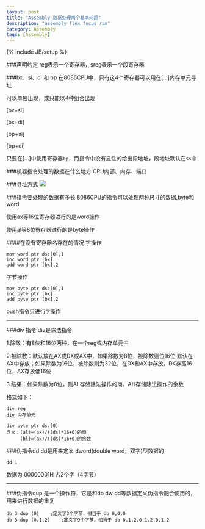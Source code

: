 ```yaml
---
layout: post
title: "Assembly 数据处理两个基本问题"
description: "assembly flex focus ram"
category: Assembly
tags: [Assembly]
---
```

{% include JB/setup %}

###声明约定
reg表示一个寄存器，sreg表示一个段寄存器

###bx、si、di 和 bp
在8086CPU中，只有这4个寄存器可以用在[...]内存单元寻址

可以单独出现，或只能以4种组合出现

[bx+si]

[bx+di]

[bp+si]

[bp+di]

只要在[...]中使用寄存器`bp`，而指令中没有显性的给出段地址，段地址默认在`ss`中

###机器指令处理的数据在什么地方
CPU内部、内存、端口

###寻址方式
![](/blog/public/image/addressing.png)

###指令要处理的数据有多长
8086CPU的指令可以处理两种尺寸的数据,byte和word

使用ax等16位寄存器进行的是word操作

使用al等8位寄存器进行的是byte操作

####在没有寄存器名存在的情况
字操作

```
mov word ptr ds:[0],1
inc word ptr [bx]
add word ptr [bx],2
```
字节操作

```
mov byte ptr ds:[0],1
inc byte ptr [bx]
add byte ptr [bx],2
```

push指令只进行`字`操作

---
###div 指令
div是除法指令

1.除数：有8位和16位两种，在一个reg或内存单元中

2.被除数：默认放在AX或DX或AX中，如果除数为8位，被除数则位16位
默认在AX中存放；如果除数为16位，被除数则为32位，在DX和AX中存放，DX存高16位，AX存放低16位

3.结果：如果除数为8位，则AL存储除法操作的商，AH存储除法操作的余数

格式如下：

```
div reg
div 内存单元

div byte ptr ds:[0]
含义：(al)=(ax)/((ds)*16+0)的商
	 (hl)=(ax)/((ds)*16+0)的余数
```

###伪指令dd
dd是用来定义 dword(double word，双字)型数据的

`dd 1`

数据为 00000001H 占2个字（4字节）

---
###伪指令dup
是一个操作符，它是和db dw dd等数据定义伪指令配合使用的，用来进行数据的重复

```
db 3 dup (0)	;定义了3个字节，相当于 db 0,0,0
db 3 dup (0,1,2)	;定义了9个字节，相当于 db 0,1,2,0,1,2,0,1,2
```